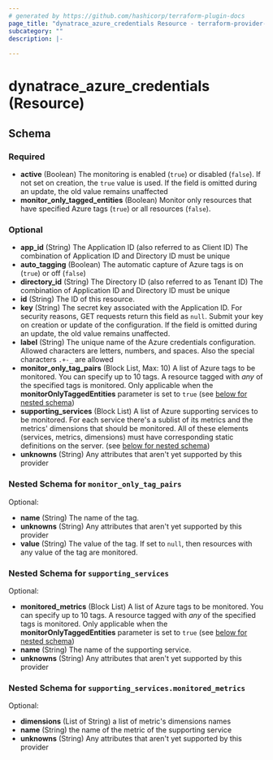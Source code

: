 ```yaml
---
# generated by https://github.com/hashicorp/terraform-plugin-docs
page_title: "dynatrace_azure_credentials Resource - terraform-provider-dynatrace"
subcategory: ""
description: |-
  
---
```


# dynatrace_azure_credentials (Resource)





<!-- schema generated by tfplugindocs -->
## Schema

### Required

- **active** (Boolean) The monitoring is enabled (`true`) or disabled (`false`).  If not set on creation, the `true` value is used.  If the field is omitted during an update, the old value remains unaffected
- **monitor_only_tagged_entities** (Boolean) Monitor only resources that have specified Azure tags (`true`) or all resources (`false`).

### Optional

- **app_id** (String) The Application ID (also referred to as Client ID)  The combination of Application ID and Directory ID must be unique
- **auto_tagging** (Boolean) The automatic capture of Azure tags is on (`true`) or off (`false`)
- **directory_id** (String) The Directory ID (also referred to as Tenant ID)  The combination of Application ID and Directory ID must be unique
- **id** (String) The ID of this resource.
- **key** (String) The secret key associated with the Application ID.  For security reasons, GET requests return this field as `null`.   Submit your key on creation or update of the configuration. If the field is omitted during an update, the old value remains unaffected.
- **label** (String) The unique name of the Azure credentials configuration.  Allowed characters are letters, numbers, and spaces. Also the special characters `.+-_` are allowed
- **monitor_only_tag_pairs** (Block List, Max: 10) A list of Azure tags to be monitored.  You can specify up to 10 tags. A resource tagged with *any* of the specified tags is monitored.  Only applicable when the **monitorOnlyTaggedEntities** parameter is set to `true` (see [below for nested schema](#nestedblock--monitor_only_tag_pairs))
- **supporting_services** (Block List) A list of Azure supporting services to be monitored. For each service there's a sublist of its metrics and the metrics' dimensions that should be monitored. All of these elements (services, metrics, dimensions) must have corresponding static definitions on the server. (see [below for nested schema](#nestedblock--supporting_services))
- **unknowns** (String) Any attributes that aren't yet supported by this provider

<a id="nestedblock--monitor_only_tag_pairs"></a>
### Nested Schema for `monitor_only_tag_pairs`

Optional:

- **name** (String) The name of the tag.
- **unknowns** (String) Any attributes that aren't yet supported by this provider
- **value** (String) The value of the tag.   If set to `null`, then resources with any value of the tag are monitored.


<a id="nestedblock--supporting_services"></a>
### Nested Schema for `supporting_services`

Optional:

- **monitored_metrics** (Block List) A list of Azure tags to be monitored.  You can specify up to 10 tags. A resource tagged with *any* of the specified tags is monitored.  Only applicable when the **monitorOnlyTaggedEntities** parameter is set to `true` (see [below for nested schema](#nestedblock--supporting_services--monitored_metrics))
- **name** (String) The name of the supporting service.
- **unknowns** (String) Any attributes that aren't yet supported by this provider

<a id="nestedblock--supporting_services--monitored_metrics"></a>
### Nested Schema for `supporting_services.monitored_metrics`

Optional:

- **dimensions** (List of String) a list of metric's dimensions names
- **name** (String) the name of the metric of the supporting service
- **unknowns** (String) Any attributes that aren't yet supported by this provider


